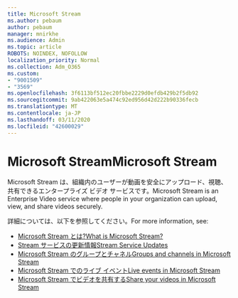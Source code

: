 ```yaml
---
title: Microsoft Stream
ms.author: pebaum
author: pebaum
manager: mnirkhe
ms.audience: Admin
ms.topic: article
ROBOTS: NOINDEX, NOFOLLOW
localization_priority: Normal
ms.collection: Adm_O365
ms.custom:
- "9001509"
- "3569"
ms.openlocfilehash: 3f6113bf512ec20fbbe2229d0efdb429b2f5db92
ms.sourcegitcommit: 9ab422063e5a474c92ed956d42d222b90336fecb
ms.translationtype: MT
ms.contentlocale: ja-JP
ms.lasthandoff: 03/11/2020
ms.locfileid: "42600029"
---
```

# <a name="microsoft-stream"></a><span data-ttu-id="32442-102">Microsoft Stream</span><span class="sxs-lookup"><span data-stu-id="32442-102">Microsoft Stream</span></span>

<span data-ttu-id="32442-103">Microsoft Stream は、組織内のユーザーが動画を安全にアップロード、視聴、共有できるエンタープライズ ビデオ サービスです。</span><span class="sxs-lookup"><span data-stu-id="32442-103">Microsoft Stream is an Enterprise Video service where people in your organization can upload, view, and share videos securely.</span></span> 

<span data-ttu-id="32442-104">詳細については、以下を参照してください。</span><span class="sxs-lookup"><span data-stu-id="32442-104">For more information, see:</span></span>

- [<span data-ttu-id="32442-105">Microsoft Stream とは?</span><span class="sxs-lookup"><span data-stu-id="32442-105">What is Microsoft Stream?</span></span>](https://docs.microsoft.com/stream/overview)
- [<span data-ttu-id="32442-106">Stream サービスの更新情報</span><span class="sxs-lookup"><span data-stu-id="32442-106">Stream Service Updates</span></span>](https://techcommunity.microsoft.com/t5/microsoft-stream-service-updates/bd-p/StreamAnnouncements)
- [<span data-ttu-id="32442-107">Microsoft Stream のグループとチャネル</span><span class="sxs-lookup"><span data-stu-id="32442-107">Groups and channels in Microsoft Stream</span></span>](https://docs.microsoft.com/stream/groups-channels-organization)
- [<span data-ttu-id="32442-108">Microsoft Stream でのライブ イベント</span><span class="sxs-lookup"><span data-stu-id="32442-108">Live events in Microsoft Stream</span></span>](https://docs.microsoft.com/stream/live-event-overview)
- [<span data-ttu-id="32442-109">Microsoft Stream でビデオを共有する</span><span class="sxs-lookup"><span data-stu-id="32442-109">Share your videos in Microsoft Stream</span></span>](https://docs.microsoft.com/stream/portal-share-video)